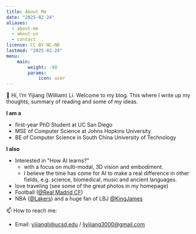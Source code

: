 ```yaml
---
title: About Me
date: "2025-02-24"
aliases:
  - about-me
  - about-us
  - contact
license: CC BY-NC-ND
lastmod: "2025-02-24"
menu:
    main: 
        weight: -90
        params:
            icon: user
---
```

👋 Hi, I’m Yijiang (William) Li. Welcome to my blog. This where I write up my thoughts, summary of reading and some of my ideas. 


**I am a**
- first-year PhD Student at UC San Diego
- MSE of Computer Science at Johns Hopkins University
- BE of Computer Science in South China University of Technology

**I also**
- Interested in "How AI learns?"
  - with a focus on multi-modal, 3D vision and embodiment.
  - I believe the time has come for AI to make a real difference in other fields, e.g. science, biomedical, music and ancient languages.
- love traveling (see some of the great photos in my homepage)
- Football ([@Real Madrid CF](https://www.realmadrid.com/en-US))
- NBA ([@Lakers](https://x.com/Lakers)) and a huge fan of LBJ [@KingJames](https://x.com/kingjames)


📫 How to reach me:
- Email: yijiangli@ucsd.edu / liyijiang3000@gmail.com